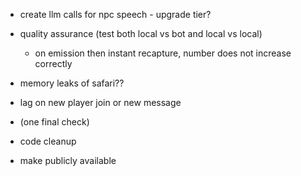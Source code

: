 - create llm calls for npc speech - upgrade tier?
- quality assurance (test both local vs bot and local vs local)
    - on emission then instant recapture, number does not increase correctly
- memory leaks of safari?? 
- lag on new player join or new message
- (one final check)


- code cleanup
- make publicly available